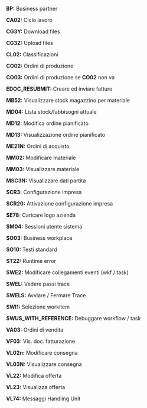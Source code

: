 **BP:** Business partner

**CA02:** Ciclo lavoro

**CG3Y:** Download files

**CG3Z:** Upload files

**CL02:** Classificazioni

**CO02:** Ordini di produzione

**CO03:** Ordini di produzione se **CO02** non va

**EDOC_RESUBMIT:** Creare ed inviare fatture

**MB52:** Visualizzare stock magazzino per materiale

**MD04:** Lista stock/fabbisogni attuale 

**MD12:** Modifica ordine pianificato

**MD13:** Visualizzazione ordine pianificato

**ME21N:** Ordini di acquisto

**MM02:** Modificare materiale

**MM03:** Visualizzare materiale

**MSC3N:** Visualizzare dati partita

**SCR3:** Configurazione impresa

**SCR20:** Attivazione configurazione impresa

**SE78:** Caricare logo azienda

**SM04:** Sessioni utente sistema

**SO03:** Business workplace

**SO10:** Testi standard

**ST22:** Runtime error

**SWE2:** Modificare collegamenti eventi (wkf / task)

**SWEL:** Vedere passi trace

**SWELS:** Avviare / Fermare Trace

**SWI1:** Selezione workitem

**SWUS_WITH_REFERENCE:** Debuggare workflow / task

**VA03:** Ordini di vendita

**VF03:** Vis. doc. fatturazione

**VL02n:** Modificare consegna

**VL03N:** Visualizzare consegna

**VL22:** Modifica offerta

**VL23:** Visualizza offerta

**VL74:** Messaggi Handling Unit
